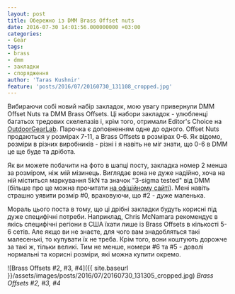 ```yaml
---
layout: post
title: Обережно із DMM Brass Offset nuts
date: 2016-07-30 14:01:56.000000000 +03:00
categories:
- Gear
tags:
- brass
- dmm
- закладки
- спорядження
author: 'Taras Kushnir'
feature: 'posts/2016/07/20160730_131108_cropped.jpg'
---
```


Вибираючи собі новий набір закладок, мою увагу привернули DMM Offset Nuts та DMM Brass Offsets. Ці набори закладок - улюбленці багатьох тредових скелелазів і, крім того, отримали Editor's Choice на [OutdoorGearLab](http://www.outdoorgearlab.com/Climbing-Nut-Reviews/DMM-Brass-Offsets). Парочка є доповненням одне до одного. Offset Nuts продаються у розмірах 7-11, а Brass Offsets в розмірах 0-6. Як відомо, розміри в різних виробників - різні і я навіть не міг знати, що 0-6 в DMM це ще буде та дрібота.

<!--more-->

Як ви можете побачити на фото в шапці посту, закладка номер 2 менша за розміром, ніж мій мізинець. Виглядає вона не дуже надійно, хоча на ній міститься маркування 5kN та значок "3-sigma tested" від DMM (більше про це можна прочитати [на офіційному сайті](http://dmmclimbing.com/about/quality/)). Мені навіть страшно уявити розмір #0, враховуючи, що #2 - дуже маленька.

Мораль цього поста в тому, що ці дрібні закладки будуть корисні під дуже специфічні потреби. Наприклад, Chris McNamara рекомендує в якісь специфічні регіони в США їхати лише із Brass Offsets в кількості 5-6 сетів. Але якщо ви не знаєте, для чого вам знадобляться такі малесенькі, то купувати їх не треба. Крім того, вони коштують дорожче за такі ж, тільки великі. Тим не менше, номери #6 та #5 - доволі нормальні та корисні розміри, які можна купити окремо.

![Brass Offsets #2, #3, #4]({{ site.baseurl }}/assets/images/posts/2016/07/20160730_131305_cropped.jpg)
*Brass Offsets #2, #3, #4*
